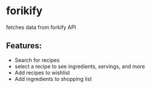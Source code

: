 # forikify
fetches data from forkify API
## Features:
* Search for recipes
* select a recipe to see ingredients, servings, and more
* Add recipes to wishlist
* Add ingredients to shopping list
